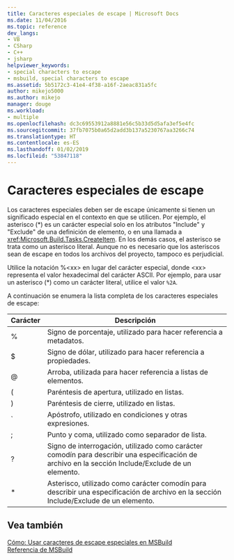 ```yaml
---
title: Caracteres especiales de escape | Microsoft Docs
ms.date: 11/04/2016
ms.topic: reference
dev_langs:
- VB
- CSharp
- C++
- jsharp
helpviewer_keywords:
- special characters to escape
- msbuild, special characters to escape
ms.assetid: 5b5172c3-41e4-4f38-a16f-2aeac831a5fc
author: mikejo5000
ms.author: mikejo
manager: douge
ms.workload:
- multiple
ms.openlocfilehash: dc3c69553912a8881e56c5b33d5d5afa3ef5e4fc
ms.sourcegitcommit: 37fb7075b0a65d2add3b137a5230767aa3266c74
ms.translationtype: HT
ms.contentlocale: es-ES
ms.lasthandoff: 01/02/2019
ms.locfileid: "53847118"
---
```

# <a name="special-characters-to-escape"></a>Caracteres especiales de escape
Los caracteres especiales deben ser de escape únicamente si tienen un significado especial en el contexto en que se utilicen. Por ejemplo, el asterisco (*) es un carácter especial solo en los atributos "Include" y "Exclude" de una definición de elemento, o en una llamada a <xref:Microsoft.Build.Tasks.CreateItem>. En los demás casos, el asterisco se trata como un asterisco literal. Aunque no es necesario que los asteriscos sean de escape en todos los archivos del proyecto, tampoco es perjudicial.  
  
 Utilice la notación %\<xx> en lugar del carácter especial, donde \<xx> representa el valor hexadecimal del carácter ASCII. Por ejemplo, para usar un asterisco (*) como un carácter literal, utilice el valor `%2A`.  
  
 A continuación se enumera la lista completa de los caracteres especiales de escape:  
  
|Carácter|Descripción|  
|---------------|-----------------|  
|%|Signo de porcentaje, utilizado para hacer referencia a metadatos.|  
|$|Signo de dólar, utilizado para hacer referencia a propiedades.|  
|@|Arroba, utilizada para hacer referencia a listas de elementos.|  
|(|Paréntesis de apertura, utilizado en listas.|  
|)|Paréntesis de cierre, utilizado en listas.|  
|`|Apóstrofo, utilizado en condiciones y otras expresiones.|  
|;|Punto y coma, utilizado como separador de lista.|  
|?|Signo de interrogación, utilizado como carácter comodín para describir una especificación de archivo en la sección Include/Exclude de un elemento.|  
|*|Asterisco, utilizado como carácter comodín para describir una especificación de archivo en la sección Include/Exclude de un elemento.|  
  
## <a name="see-also"></a>Vea también  
 [Cómo: Usar caracteres de escape especiales en MSBuild](../msbuild/how-to-escape-special-characters-in-msbuild.md)   
 [Referencia de MSBuild](../msbuild/msbuild-reference.md)